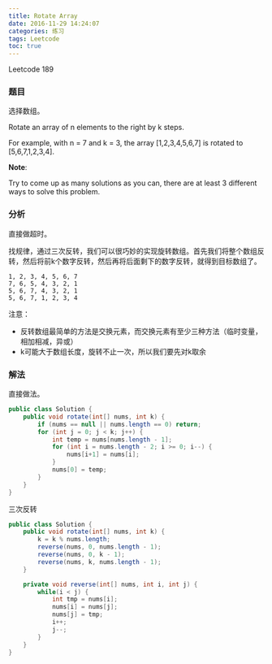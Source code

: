 ```yaml
---
title: Rotate Array
date: 2016-11-29 14:24:07
categories: 练习
tags: Leetcode
toc: true
---
```


Leetcode 189

### 题目

选择数组。

Rotate an array of n elements to the right by k steps.

For example, with n = 7 and k = 3, the array [1,2,3,4,5,6,7] is rotated to [5,6,7,1,2,3,4].

__Note__:

Try to come up as many solutions as you can, there are at least 3 different ways to solve this problem.

### 分析

直接做超时。

找规律，通过三次反转，我们可以很巧妙的实现旋转数组。首先我们将整个数组反转，然后将前k个数字反转，然后再将后面剩下的数字反转，就得到目标数组了。

```
1, 2, 3, 4, 5, 6, 7
7, 6, 5, 4, 3, 2, 1
5, 6, 7, 4, 3, 2, 1
5, 6, 7, 1, 2, 3, 4
```

注意：

* 反转数组最简单的方法是交换元素，而交换元素有至少三种方法（临时变量，相加相减，异或）
* k可能大于数组长度，旋转不止一次，所以我们要先对k取余

### 解法

直接做法。

```java
public class Solution {
    public void rotate(int[] nums, int k) {
        if (nums == null || nums.length == 0) return;
        for (int j = 0; j < k; j++) {
            int temp = nums[nums.length - 1];
            for (int i = nums.length - 2; i >= 0; i--) {
                nums[i+1] = nums[i];
            }
            nums[0] = temp;
        }
    }
}
```

三次反转

```java
public class Solution {
    public void rotate(int[] nums, int k) {
        k = k % nums.length;
        reverse(nums, 0, nums.length - 1);
        reverse(nums, 0, k - 1);
        reverse(nums, k, nums.length - 1);
    }

    private void reverse(int[] nums, int i, int j) {
        while(i < j) {
            int tmp = nums[i];
            nums[i] = nums[j];
            nums[j] = tmp;
            i++;
            j--;
        }
    }
}
```
